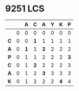 # 9251 LCS

|       |      |   A   |   C   |   A   |  Y   |   K   |   P   |
| :---: | :--: | :---: | :---: | :---: | :--: | :---: | :---: |
|       |  0   |   0   |   0   |   0   |  0   |   0   |   0   |
| **C** |  0   |   0   | **1** |   1   |  1   |   1   |   1   |
| **A** |  0   | **1** |   1   | **2** |  2   |   2   |   2   |
| **P** |  0   |   1   |   1   |   2   |  2   |   2   | **3** |
| **C** |  0   |   1   | **2** |   2   |  2   |   2   |   3   |
| **A** |  0   |   1   |   2   | **3** |  3   |   3   |   3   |
| **K** |  0   |   1   |   2   |   2   |  2   | **4** |   4   |

